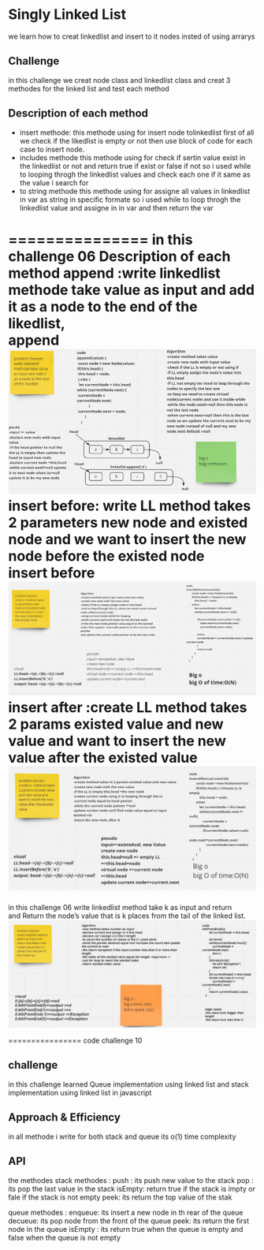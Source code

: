 # Singly Linked List
we learn how to creat linkedlist and insert to it nodes insted of using arrarys


## Challenge
in this challenge we creat node class and linkedlist class  and creat 3 methodes for the linked list and test each method 

## Description of each method
- insert methode:
this methode using for insert node tolinkedlist 
first of all we check if the likedlist is empty or not then use block of code for each case to insert node.
- includes methode
this methode using for check if sertin value exist in the linkedlist or not and return true if exist or false if not so i used while to looping throgh the linkedlist values and check each one if it same as the value i search for
- to string methode 
this methode using for  assigne all values in linkedlist in var as string in specific formate so i used while to loop throgh the linkedlist value and assigne in in var and then return the var

===============
in this challenge 06 
Description of each method
append :write linkedlist methode take value as input and add it as a node to the end of the likedlist,<br>
append
![append](./Append.JPG)
insert before: write LL method takes 2 parameters new node and existed node and we want to insert the new node before the existed node<br>
insert before 
![insertBefore](./insertBefore.JPG)
insert after :create LL method takes 2 params existed value and new value and want to insert the new value after the existed value<br>
![insertafter](./insertAfter.JPG)
==============
in this challenge 06
write linkedlist method take k as input and return and Return the node’s value that is k places from the tail of the linked list.
![k-th from end ](./linked-list-kth.JPG)

================
code challenge 10
## challenge
in this challenge learned Queue implementation using linked list and stack implementation using linked list in javascript

## Approach & Efficiency
in all methode i write for both stack and queue its o(1) time complexity

## API
the methodes 
stack methodes :
push : its push  new value to the stack 
pop : its pop the last value in the stack
isEmpty: return true if the stack is impty or fale if the stack is not empty
peek: its return the top value of the stak 

queue methodes :
enqueue: its insert a new node in th rear of the queue 
decueue: its pop node from the front of the queue 
peek: its return the first node in the queue 
isEmpty : its return true when the queue is empty and false when the queue is not empty 